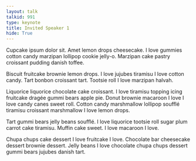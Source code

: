 ```yaml
---
layout: talk
talkid: 991
type: keynote
title: Invited Speaker 1
hide: True
---
```


Cupcake ipsum dolor sit. Amet lemon drops cheesecake. I love gummies cotton candy marzipan lollipop cookie jelly-o. Marzipan cake pastry croissant pudding danish toffee.

Biscuit fruitcake brownie lemon drops. I love jujubes tiramisu I love cotton candy. Tart bonbon croissant tart. Tootsie roll I love marzipan halvah.

Liquorice liquorice chocolate cake croissant. I love tiramisu topping icing fruitcake dragée gummi bears apple pie. Donut brownie macaroon I love I love candy canes sweet roll. Cotton candy marshmallow lollipop soufflé tiramisu croissant marshmallow I love lemon drops.

Tart gummi bears jelly beans soufflé. I love liquorice tootsie roll sugar plum carrot cake tiramisu. Muffin cake sweet. I love macaroon I love.

Chupa chups cake dessert I love fruitcake I love. Chocolate bar cheesecake dessert brownie dessert. Jelly beans I love chocolate chupa chups dessert gummi bears jujubes danish tart.

